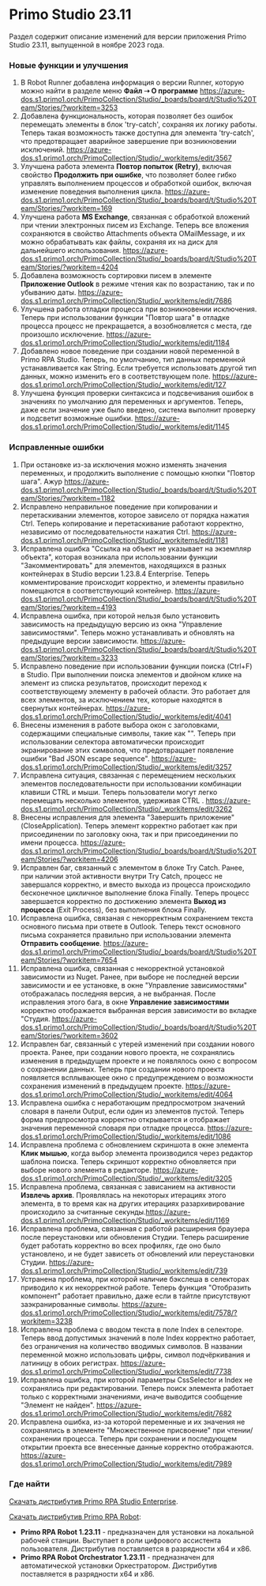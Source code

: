 # Primo Studio 23.11
Раздел содержит описание изменений для версии приложения Primo Studio 23.11, выпущенной в ноябре 2023 года.

### Новые функции и улучшения

1. В Robot Runner добавлена информация о версии Runner, которую можно найти в разделе меню **Файл ➝ О программе** https://azure-dos.s1.primo1.orch/PrimoCollection/Studio/_boards/board/t/Studio%20Team/Stories/?workitem=3253
2. Добавлена функциональность, которая позволяет без ошибок перемещать элементы в блок 'try-catch', сохраняя их логику работы. Теперь такая возможность также доступна для элемента 'try-catch', что  предотвращает аварийное завершение при возникновении исключений. https://azure-dos.s1.primo1.orch/PrimoCollection/Studio/_workitems/edit/3567
3. Улучшена работа элемента **Повтор попыток (Retry)**, включая свойство **Продолжить при ошибке**, что позволяет более гибко управлять выполнением процессов и обработкой ошибок, включая изменение поведения выполнения цикла. https://azure-dos.s1.primo1.orch/PrimoCollection/Studio/_boards/board/t/Studio%20Team/Stories/?workitem=169
4. Улучшена работа **MS Exchange**, связанная с обработкой вложений при чтении электронных писем из Exchange. Теперь все вложения сохраняются в свойство Attachments объекта OMailMessage, и их можно обрабатывать как файлы, сохраняя их на диск для дальнейшего использования. https://azure-dos.s1.primo1.orch/PrimoCollection/Studio/_boards/board/t/Studio%20Team/Stories/?workitem=4204
5. Добавлена возможность сортировки писем в элементе **Приложение Outlook** в режиме чтения как по возрастанию, так и по убыванию даты. https://azure-dos.s1.primo1.orch/PrimoCollection/Studio/_workitems/edit/7686
6. Улучшена работа отладки процесса при возникновении исключения. Теперь при использовании функции "Повтор шага" в отладке процесса процесс не прекращается, а возобновляется с места, где произошло исключение. https://azure-dos.s1.primo1.orch/PrimoCollection/Studio/_workitems/edit/1184
7. Добавлено новое поведение при создании новой переменной в Primo RPA Studio. Теперь, по умолчанию, тип данных переменной устанавливается как String. Если требуется использовать другой тип данных, можно изменить его в соответствующем поле. https://azure-dos.s1.primo1.orch/PrimoCollection/Studio/_workitems/edit/127
8. Улучшена функция проверки синтаксиса и подсвечивания ошибок в значениях по умолчанию для переменных и аргументов. Теперь, даже если значение уже было введено, система выполнит проверку и подсветит возможные ошибки. https://azure-dos.s1.primo1.orch/PrimoCollection/Studio/_workitems/edit/1145



### Исправленные ошибки 

1. При остановке из-за исключения можно изменять значения переменных, и продолжить выполнение с помощью кнопки "Повтор шага".  Ажур https://azure-dos.s1.primo1.orch/PrimoCollection/Studio/_boards/board/t/Studio%20Team/Stories/?workitem=1182
2. Исправлено неправильное поведение при копировании и перетаскивании элементов, которое зависело от порядка нажатия Ctrl. Теперь копирование и перетаскивание работают корректно, независимо от последовательности нажатия Ctrl. https://azure-dos.s1.primo1.orch/PrimoCollection/Studio/_workitems/edit/1181
3. Исправлена ошибка "Ссылка на объект не указывает на экземпляр объекта", которая возникала при использовании функции "Закомментировать" для элементов, находящихся в разных контейнерах в Studio версии 1.23.8.4 Enterprise. Теперь комментирование происходит корректно, и элементы правильно помещаются в соответствующий контейнер. https://azure-dos.s1.primo1.orch/PrimoCollection/Studio/_boards/board/t/Studio%20Team/Stories/?workitem=4193
4. Исправлена ошибка, при которой нельзя было установить зависимость на предыдущую версию из окна "Управление зависимостями". Теперь можно устанавливать и обновлять на предыдущие версии зависимости. https://azure-dos.s1.primo1.orch/PrimoCollection/Studio/_boards/board/t/Studio%20Team/Stories/?workitem=3233
5. Исправлено поведение при использовании функции поиска (Ctrl+F) в Studio. При выполнении поиска элементов и двойном клике на элемент из списка результатов, происходит переход к соответствующему элементу в рабочей области. Это работает для всех элементов, за исключением тех, которые находятся в свернутых контейнерах. https://azure-dos.s1.primo1.orch/PrimoCollection/Studio/_workitems/edit/4041
6. Внесены изменения в работе выбора окон с заголовками, содержащими специальные символы, такие как "". Теперь при использовании селектора автоматически происходит экранирование этих символов, что предотвращает появление ошибки "Bad JSON escape sequence". https://azure-dos.s1.primo1.orch/PrimoCollection/Studio/_workitems/edit/3257
7. Исправлена ситуация, связанная с перемещением нескольких элементов последовательности при использовании комбинации клавиши CTRL и мыши. Теперь пользователи могут легко перемещать несколько элементов, удерживая CTRL . https://azure-dos.s1.primo1.orch/PrimoCollection/Studio/_workitems/edit/3262
8. Внесены исправления для элемента "Завершить приложение" (CloseApplication). Теперь элемент корректно работает как при присоединении по заголовку окна, так и при присоединении по имени процесса. https://azure-dos.s1.primo1.orch/PrimoCollection/Studio/_boards/board/t/Studio%20Team/Stories/?workitem=4206
9. Исправлен баг, связанный с элементом в блоке Try Catch. Ранее, при наличии этой активности внутри Try Catch, процесс не завершался корректно, и вместо выхода из процесса происходило бесконечное цикличное выполнение блока Finally. Теперь  процесс завершается корректно по достижению элемента **Выход из процесса** (Exit Process), без выполнения блока Finally.
10. Исправлена ошибка, связаная с некорректным сохранением текста основного письма при ответе в Outlook. Теперь текст основного письма сохраняется правильно при использовании элемента **Отправить сообщение**. https://azure-dos.s1.primo1.orch/PrimoCollection/Studio/_boards/board/t/Studio%20Team/Stories/?workitem=7654
11. Исправлена ошибка, связанная с некорректной установкой зависимости из Nuget. Ранее, при выборе не последней версии зависимости и ее установке, в окне "Управление зависимостями" отображалась последняя версия, а не выбранная. После исправления этого бага, в окне **Управление зависимостями** корректно отображается выбранная версия зависимости во вкладке "Студия. https://azure-dos.s1.primo1.orch/PrimoCollection/Studio/_boards/board/t/Studio%20Team/Stories/?workitem=3602
12. Исправлен баг, связанный с утерей изменений при создании нового проекта. Ранее, при создании нового проекта, не сохранялись изменения в предыдущем проекте и не появлялось окно с вопросом о сохранении данных. Теперь при создании нового проекта появляется всплывающее окно с предупреждением о возможности сохранения изменений в предыдущем проекте. https://azure-dos.s1.primo1.orch/PrimoCollection/Studio/_workitems/edit/4064
13. Исправлена ошибка с неработающим предпросмотром значений словаря в панели Output, если один из элементов пустой. Теперь форма предпросмотра корректно открывается и отображает значения переменной словаря при отладке процесса. https://azure-dos.s1.primo1.orch/PrimoCollection/Studio/_workitems/edit/1086
14. Исправлена проблема с обновлением скриншота в окне элемента **Клик мышью**, когда выбор элемента производился через редактор шаблона поиска. Теперь скриншот корректно обновляется при выборе нового элемента в редакторе.
https://azure-dos.s1.primo1.orch/PrimoCollection/Studio/_workitems/edit/3205
15. Исправлена проблема, связанная с зависанием на активности **Извлечь архив**. Проявлялась на некоторых итерациях этого элемента, в то время как на других итерациях разархивирование происходило за считанные секунды.https://azure-dos.s1.primo1.orch/PrimoCollection/Studio/_workitems/edit/1169
16. Исправлена проблема, связанная с работой расширения браузера после переустановки или обновления Студии. Теперь расширение будет работать корректно во всех профилях, где оно было установлено, и не будет зависеть от обновлений или переустановки Студии. https://azure-dos.s1.primo1.orch/PrimoCollection/Studio/_workitems/edit/739
17. Устранена проблема, при которой наличие бэкслеша в селекторах приводило к их некорректной работе. Теперь функция "Отобразить компонент" работает правильно, даже если в тайтле присутствуют заэкранированные символы. https://azure-dos.s1.primo1.orch/PrimoCollection/Studio/_workitems/edit/7578/?workitem=3238
18. Исправлена проблема с вводом текста в поле Index в селекторе. Теперь ввод допустимых значений в поле Index корректно работает, без ограничения на количество вводимых символов. В названии переменной можно использовать цифры, символ подчёркивания и латиницу в обоих регистрах. https://azure-dos.s1.primo1.orch/PrimoCollection/Studio/_workitems/edit/7738
19. Исправлена ошибка, при которой параметры CssSelector и Index не сохранялись при редактировании. Теперь поиск элемента работает только с корректными значениями, иначе выводится сообщение "Элемент не найден". https://azure-dos.s1.primo1.orch/PrimoCollection/Studio/_workitems/edit/7682
20. Исправлена ошибка, из-за которой переменные и их значения не сохранялись в элементе "Множественное присвоение" при чтении/сохранении процесса. Теперь при сохранении и последующем открытии проекта все внесенные данные корректно отображаются. https://azure-dos.s1.primo1.orch/PrimoCollection/Studio/_workitems/edit/7989


### Где найти
[Скачать дистрибутив Primo RPA Studio Enterprise](https://disk.primo-rpa.ru/index.php/s/primo?path=%2FRelease%2FStudio).

[Скачать дистрибутив Primo RPA Robot](https://disk.primo-rpa.ru/index.php/s/primo?path=%2FRelease%2FRobot):
* **Primo RPA Robot 1.23.11** - предназначен для установки на локальной рабочей станции. Выступает в роли цифрового ассистента пользователя. Дистрибутив поставляется в разрядности x64 и x86.
* **Primo RPA Robot Orchestrator 1.23.11** - предназначен для автоматической установки Оркестратором. Дистрибутив поставляется в разрядности x64 и x86.
